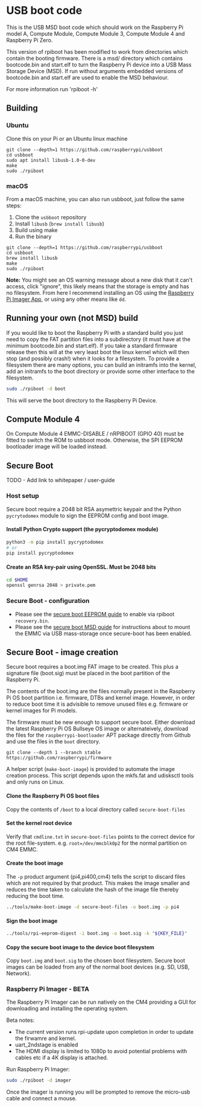 # USB boot code

This is the USB MSD boot code which should work on the Raspberry Pi model A, Compute Module, Compute
Module 3, Compute Module 4 and Raspberry Pi Zero.

This version of rpiboot has been modified to work from directories which contain the booting
firmware.  There is a msd/ directory which contains bootcode.bin and start.elf to turn
the Raspberry Pi device into a USB Mass Storage Device (MSD). If run without arguments
embedded versions of bootcode.bin and start.elf are used to enable the MSD behaviour.

For more information run 'rpiboot -h'

## Building

### Ubuntu
Clone this on your Pi or an Ubuntu linux machine

```
git clone --depth=1 https://github.com/raspberrypi/usbboot
cd usbboot
sudo apt install libusb-1.0-0-dev
make
sudo ./rpiboot
```

### macOS
From a macOS machine, you can also run usbboot, just follow the same steps:

1. Clone the `usbboot` repository
2. Install `libusb` (`brew install libusb`)
3. Build using make
4. Run the binary

```
git clone --depth=1 https://github.com/raspberrypi/usbboot
cd usbboot
brew install libusb
make
sudo ./rpiboot
```

**Note:** You might see an OS warning message about a new disk that it can't access, click "ignore", this likely means that the storage is empty and has no filesystem. From here I recommend installing an OS using the [Raspberry Pi Imager App](https://www.raspberrypi.org/software/), or using any other means like `dd`.

## Running your own (not MSD) build

If you would like to boot the Raspberry Pi with a standard build you just need to copy the FAT partition
files into a subdirectory (it must have at the minimum bootcode.bin and start.elf).  If you take a
standard firmware release then this will at the very least boot the linux kernel which will then stop
(and possibly crash!) when it looks for a filesystem.  To provide a filesystem there are many options,
you can build an initramfs into the kernel, add an initramfs to the boot directory or provide some
other interface to the filesystem.

```bash
sudo ./rpiboot -d boot
```

This will serve the boot directory to the Raspberry Pi Device.

## Compute Module 4
On Compute Module 4 EMMC-DISABLE / nRPIBOOT (GPIO 40) must be fitted to switch the ROM to usbboot mode.
Otherwise, the SPI EEPROM bootloader image will be loaded instead.

<a name="secure-boot"></a>
## Secure Boot
TODO - Add link to whitepaper / user-guide

### Host setup
Secure boot require a 2048 bit RSA asymettric keypair and the Python `pycrytodomex` module to sign the EEPROM config and boot image.

#### Install Python Crypto support (the pycryptodomex module)
```bash
python3 -m pip install pycryptodomex
# or
pip install pycryptodomex
```

#### Create an RSA key-pair using OpenSSL. Must be 2048 bits
```bash
cd $HOME
openssl genrsa 2048 > private.pem
```

### Secure Boot - configuration
* Please see the [secure boot EEPROM guide](secure-boot-recovery/README.md) to enable via rpiboot `recovery.bin`.
* Please see the [secure boot MSD guide](secure-boot-msd/README.md) for instructions about to mount the EMMC via USB mass-storage once secure-boot has been enabled.

## Secure Boot - image creation
Secure boot requires a boot.img FAT image to be created. This plus a signature file (boot.sig)
must be placed in the boot partition of the Raspberry Pi.

The contents of the boot.img are the files normally present in the Raspberry Pi OS boot
partition i.e. firmware, DTBs and kernel image. However, in order to reduce boot time
it is advisible to remove unused files e.g. firmware or kernel images for Pi models.

The firmware must be new enough to support secure boot. Either download the latest
Raspberry Pi OS Bullseye OS image or alternateively, download the files
for the `raspberrypi-bootloader` APT package directly from Github and use the files
in the `boot` directory.

`git clone --depth 1 --branch stable https://github.com/raspberrypi/firmware`

A helper script (`make-boot-image`) is provided to automate the image creation process. This
script depends upon the mkfs.fat and udisksctl tools and only runs on Linux.

#### Clone the Raspberry Pi OS boot files
Copy the contents of `/boot` to a local directory called `secure-boot-files`

#### Set the kernel root device
Verify that `cmdline.txt` in `secure-boot-files` points to the correct device for the root file-system.
e.g. `root=/dev/mmcblk0p2` for the normal partition on CM4 EMMC.

#### Create the boot image
The `-p` product argument (pi4,pi400,cm4) tells the script to discard files which are not required by that product. This makes the image smaller and reduces the time taken to calculate the hash of the image file thereby reducing the boot time.
```bash
../tools/make-boot-image -d secure-boot-files -o boot.img -p pi4
```

#### Sign the boot image
```bash
../tools/rpi-eeprom-digest -i boot.img -o boot.sig -k "${KEY_FILE}"
```

#### Copy the secure boot image to the device boot filesystem
Copy `boot.img` and `boot.sig` to the chosen boot filesystem. Secure boot images can be loaded from any of the normal boot devices (e.g. SD, USB, Network).

### Raspberry Pi Imager - BETA
The Raspberry Pi Imager can be run natively on the CM4 providing a GUI for downloading and installing the operating system.

Beta notes:
* The current version runs rpi-update upon completion in order to update the firwamre and kernel.
* uart_2ndstage is enabled 
* The HDMI display is limited to 1080p to avoid potential problems with cables etc if a 4K display is attached.

Run Raspberry Pi Imager:  
```bash
sudo ./rpiboot -d imager
```

Once the imager is running you will be prompted to remove the micro-usb cable and connect a mouse.
